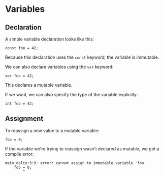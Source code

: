 # Variables

## Declaration

A simple variable declaration looks like this:

```
const foo = 42;
```

Because this declaration uses the `const` keyword, the variable is immutable.

We can also declare variables using the `var` keyword:

```
var foo = 42;
```

This declares a mutable variable.

If we want, we can also specify the type of the variable explicitly:

```
int foo = 42;
```

## Assignment

To reassign a new value to a mutable variable:

```
foo = 0;
```

If the variable we're trying to reassign wasn't declared as mutable, we get a
compile error:

```
main.delta:3:9: error: cannot assign to immutable variable 'foo'
    foo = 0;
        ^
```

